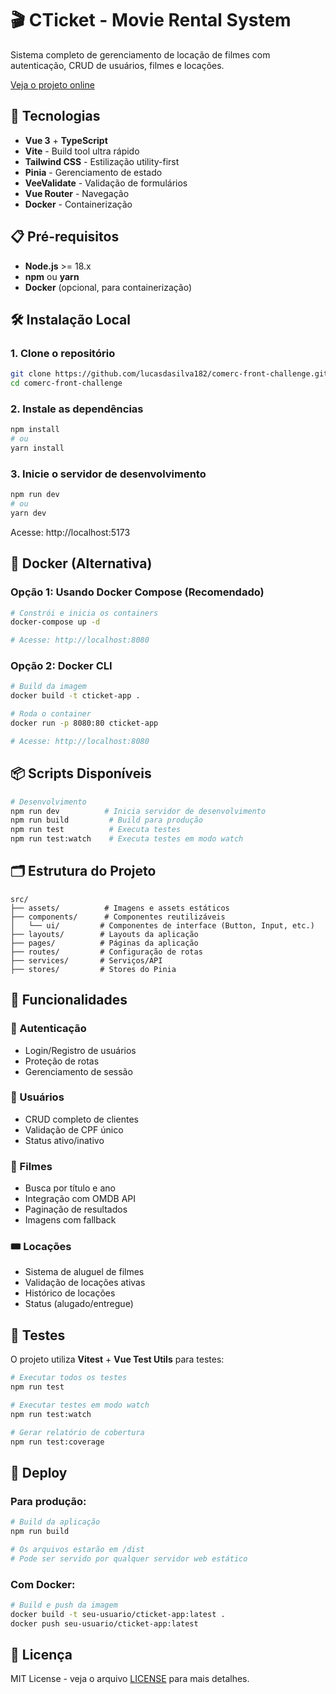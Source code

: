 # 🎬 CTicket - Movie Rental System

Sistema completo de gerenciamento de locação de filmes com autenticação, CRUD de usuários, filmes e
locações.

[Veja o projeto online](https://cticket.netlify.app/)

## 🚀 Tecnologias

- **Vue 3** + **TypeScript**
- **Vite** - Build tool ultra rápido
- **Tailwind CSS** - Estilização utility-first
- **Pinia** - Gerenciamento de estado
- **VeeValidate** - Validação de formulários
- **Vue Router** - Navegação
- **Docker** - Containerização

## 📋 Pré-requisitos

- **Node.js** >= 18.x
- **npm** ou **yarn**
- **Docker** (opcional, para containerização)

## 🛠️ Instalação Local

### 1. Clone o repositório

```bash
git clone https://github.com/lucasdasilva182/comerc-front-challenge.git
cd comerc-front-challenge
```

### 2. Instale as dependências

```bash
npm install
# ou
yarn install
```

### 3. Inicie o servidor de desenvolvimento

```bash
npm run dev
# ou
yarn dev
```

Acesse: http://localhost:5173

## 🐳 Docker (Alternativa)

### Opção 1: Usando Docker Compose (Recomendado)

```bash
# Constrói e inicia os containers
docker-compose up -d

# Acesse: http://localhost:8080
```

### Opção 2: Docker CLI

```bash
# Build da imagem
docker build -t cticket-app .

# Roda o container
docker run -p 8080:80 cticket-app

# Acesse: http://localhost:8080
```

## 📦 Scripts Disponíveis

```bash
# Desenvolvimento
npm run dev          # Inicia servidor de desenvolvimento
npm run build         # Build para produção
npm run test          # Executa testes
npm run test:watch    # Executa testes em modo watch
```

## 🗂️ Estrutura do Projeto

```
src/
├── assets/          # Imagens e assets estáticos
├── components/      # Componentes reutilizáveis
│   └── ui/         # Componentes de interface (Button, Input, etc.)
├── layouts/        # Layouts da aplicação
├── pages/          # Páginas da aplicação
├── routes/         # Configuração de rotas
├── services/       # Serviços/API
├── stores/         # Stores do Pinia
```

## 🎯 Funcionalidades

### 🔐 Autenticação

- Login/Registro de usuários
- Proteção de rotas
- Gerenciamento de sessão

### 👥 Usuários

- CRUD completo de clientes
- Validação de CPF único
- Status ativo/inativo

### 🎥 Filmes

- Busca por título e ano
- Integração com OMDB API
- Paginação de resultados
- Imagens com fallback

### 🎟️ Locações

- Sistema de aluguel de filmes
- Validação de locações ativas
- Histórico de locações
- Status (alugado/entregue)

## 🧪 Testes

O projeto utiliza **Vitest** + **Vue Test Utils** para testes:

```bash
# Executar todos os testes
npm run test

# Executar testes em modo watch
npm run test:watch

# Gerar relatório de cobertura
npm run test:coverage
```

## 🚢 Deploy

### Para produção:

```bash
# Build da aplicação
npm run build

# Os arquivos estarão em /dist
# Pode ser servido por qualquer servidor web estático
```

### Com Docker:

```bash
# Build e push da imagem
docker build -t seu-usuario/cticket-app:latest .
docker push seu-usuario/cticket-app:latest
```

## 📄 Licença

MIT License - veja o arquivo [LICENSE](LICENSE) para mais detalhes.
